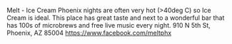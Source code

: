 Melt - Ice Cream
Phoenix nights are often very hot (>40deg C) so Ice Cream is ideal.  This place has great taste and next to a wonderful bar that has 100s of microbrews and free live music every night.
910 N 5th St, Phoenix, AZ 85004
https://www.facebook.com/meltphx
